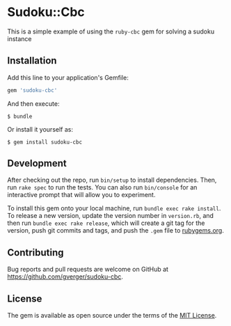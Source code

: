 # Sudoku::Cbc

This is a simple example of using the `ruby-cbc` gem for solving a sudoku instance

## Installation

Add this line to your application's Gemfile:

```ruby
gem 'sudoku-cbc'
```

And then execute:

    $ bundle

Or install it yourself as:

    $ gem install sudoku-cbc

## Development

After checking out the repo, run `bin/setup` to install dependencies. Then, run `rake spec` to run the tests. You can also run `bin/console` for an interactive prompt that will allow you to experiment.

To install this gem onto your local machine, run `bundle exec rake install`. To release a new version, update the version number in `version.rb`, and then run `bundle exec rake release`, which will create a git tag for the version, push git commits and tags, and push the `.gem` file to [rubygems.org](https://rubygems.org).

## Contributing

Bug reports and pull requests are welcome on GitHub at https://github.com/gverger/sudoku-cbc.


## License

The gem is available as open source under the terms of the [MIT License](http://opensource.org/licenses/MIT).

